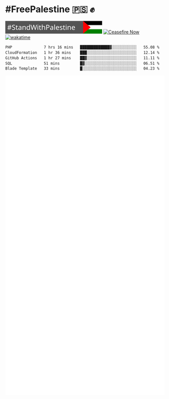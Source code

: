 # #FreePalestine 🇵🇸 ✊

[![github](https://raw.githubusercontent.com/saedyousef/StandWithPalestine/main/badges/flat/StandWithPalestine.svg)](https://github.com/saedyousef/StandWithPalestine)
[![Ceasefire Now](https://badge.techforpalestine.org/default)](https://techforpalestine.org/learn-more)
[![wakatime](https://wakatime.com/badge/user/03bf07e2-4c78-4826-8603-8922f0241061.svg)](https://wakatime.com/@03bf07e2-4c78-4826-8603-8922f0241061)
<!-- [![committers.top badge](https://user-badge.committers.top/jordan_private/saedyousef.svg)](https://user-badge.committers.top/jordan_private/saedyousef) -->

<!-- ![Profile Views](https://visitor-badge.glitch.me/badge?page_id=saedyousef.saedyousef&left_color=grey&right_color=blue&left_text=👀+Profile+Views) -->



<!-- <img src="https://github-readme-stats.vercel.app/api?username=saedyousef&show_icons=true&count_private=true" width="100%" /> --> 

<!--START_SECTION:waka-->

```txt
PHP              7 hrs 16 mins   █████████████▓░░░░░░░░░░░   55.08 %
CloudFormation   1 hr 36 mins    ███░░░░░░░░░░░░░░░░░░░░░░   12.14 %
GitHub Actions   1 hr 27 mins    ██▓░░░░░░░░░░░░░░░░░░░░░░   11.11 %
SQL              51 mins         █▓░░░░░░░░░░░░░░░░░░░░░░░   06.51 %
Blade Template   33 mins         █░░░░░░░░░░░░░░░░░░░░░░░░   04.23 %
```

<!--END_SECTION:waka-->
    
<!-- ![github contribution grid snake animation](https://raw.githubusercontent.com/saedyousef/saedyousef/output/github-contribution-grid-snake.svg) -->


![Metrics](./github-metrics.svg)